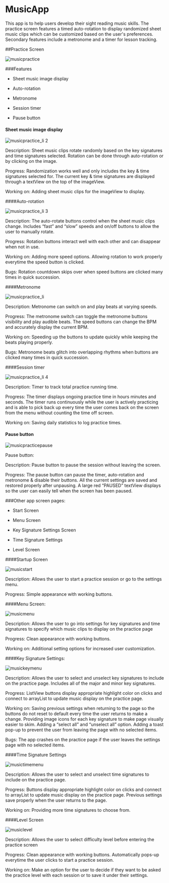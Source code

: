 # MusicApp

This app is to help users develop their sight reading music skills. The practice screen features a timed auto-rotation to display randomized sheet music clips which can be customized based on the user's preferences. Secondary features include a metronome and a timer for lesson tracking.

##Practice Screen

![musicpractice](https://cloud.githubusercontent.com/assets/25094066/22000576/c500a25c-dbf4-11e6-99ed-5bcf7c1876ae.png)

###Features

* Sheet music image display

* Auto-rotation

* Metronome

* Session timer

* Pause button

#### Sheet music image display

![musicpractice_li 2](https://cloud.githubusercontent.com/assets/25094066/22003820/7bd1fcf4-dc0b-11e6-9e14-6e038350dc62.jpg)

Description:  Sheet music clips rotate randomly based on the key signatures and time signatures selected.  Rotation can be done through auto-rotation or by clicking on the image.

Progress: Randomization works well and only includes the key & time signatures selected for.  The current key & time signatures are displayed through a textView on the top of the imageView.  

Working on: Adding sheet music clips for the imageView to display.


####Auto-rotation

![musicpractice_li 3](https://cloud.githubusercontent.com/assets/25094066/22003914/2602b2b8-dc0c-11e6-9b46-daa37c4b8060.jpg)

Description: The auto-rotate buttons control when the sheet music clips change.   Includes  “fast” and “slow” speeds and on/off buttons to allow the user to manually rotate.

Progress:  Rotation buttons interact well with each other and can disappear when not in use.

Working on:  Adding more speed options.  Allowing rotation to work properly everytime the speed button is clicked.

Bugs: Rotation countdown skips over when speed buttons are clicked many times in quick succession. 


####Metronome

![musicpractice_li](https://cloud.githubusercontent.com/assets/25094066/22003919/2bf2ef1c-dc0c-11e6-82b3-26937c79e1ef.jpg)

Description: Metronome can switch on and play beats at varying speeds.

Progress:  The metronome switch can toggle the metronome buttons visibility and play audible beats.  The speed buttons can change the BPM and accurately display the current BPM.

Working on:  Speeding up the buttons to update quickly while keeping the beats playing properly. 

Bugs: Metronome beats glitch into overlapping rhythms when buttons are clicked many times in quick succession. 

####Session timer

![musicpractice_li 4](https://cloud.githubusercontent.com/assets/25094066/22003924/3596e55a-dc0c-11e6-8fab-74851b8e7b31.jpg)

Description: Timer to track total practice running time.

Progress:  The timer displays ongoing practice time in hours minutes and seconds.  The timer runs continuously while the user is actively practicing and is able to pick back up every time the user comes back on the screen from the menu without counting the time off screen.

Working on:  Saving daily statistics to log practice times.

#### Pause button

![musicpracticepause](https://cloud.githubusercontent.com/assets/25094066/22001263/a6886a72-dbf8-11e6-921b-b8824652b022.png)

Pause button:

Description: Pause button to pause the session without leaving the screen.

Progress:  The pause button can pause the timer, auto-rotation and metronome & disable their buttons.  All the current settings are saved and restored properly after unpausing.  A large red “PAUSED” textView displays so the user can easily tell when the screen has been paused.

###Other app screen pages:

* Start Screen

* Menu Screen

* Key Signature Settings Screen

* Time Signature Settings

* Level Screen

####Startup Screen

![musicstart](https://cloud.githubusercontent.com/assets/25094066/22001914/cf7b671e-dbfc-11e6-98d5-59c0a126b4f1.png)

Description: Allows the user to start a practice session or go to the settings menu.

Progress: Simple appearance with working buttons.

####Menu Screen:

![musicmenu](https://cloud.githubusercontent.com/assets/25094066/22001904/befec17e-dbfc-11e6-89bf-6eeccaf8d82e.png)

Description: Allows the user to go into settings for key signatures and time signatures to specify which music clips to display on the practice page

Progress: Clean appearance with working buttons.

Working on: Additional setting options for increased user customization.

####Key Signature Settings:

![musickeymenu](https://cloud.githubusercontent.com/assets/25094066/22001896/b68713c0-dbfc-11e6-8f98-24fb8a0ab64c.png)

Description: Allows the user to select and unselect key signatures to include on the practice page.  Includes all of the major and minor key signatures. 

Progress: ListView  buttons display appropriate highlight color on clicks and connect to arrayList to update music display on the practice page.  

Working on: Saving previous settings when returning to the page so the buttons do not reset to default every time the user returns to make a change.  Providing image icons for each key signature to make page visually easier to skim.  Adding a “select all” and “unselect all” option.  Adding a toast pop-up to prevent the user from leaving the page with no selected items.

Bugs: The app crashes on the practice page if the user leaves the settings page with no selected items.

####Time Signature Settings

![musictimemenu](https://cloud.githubusercontent.com/assets/25094066/22001919/d5dd022a-dbfc-11e6-8d0a-6ecec956b16b.png)

Description: Allows the user to select and unselect time signatures to include on the practice page.

Progress: Buttons display appropriate highlight color on clicks and connect to arrayList to update music display on the practice page.  Previous settings save properly when the user returns to the page.

Working on: Providing more time signatures to choose from.

####Level Screen

![musiclevel](https://cloud.githubusercontent.com/assets/25094066/22001901/bb07dd12-dbfc-11e6-8e34-2f6bd79cb674.png)

Description: Allows the user to select difficulty level before entering the practice screen

Progress: Clean appearance with working buttons.  Automatically pops-up everytime the user clicks to start a practice session.

Working on: Make an option for the user to decide if they want to be asked the practice level with each session or to save it under their settings.


